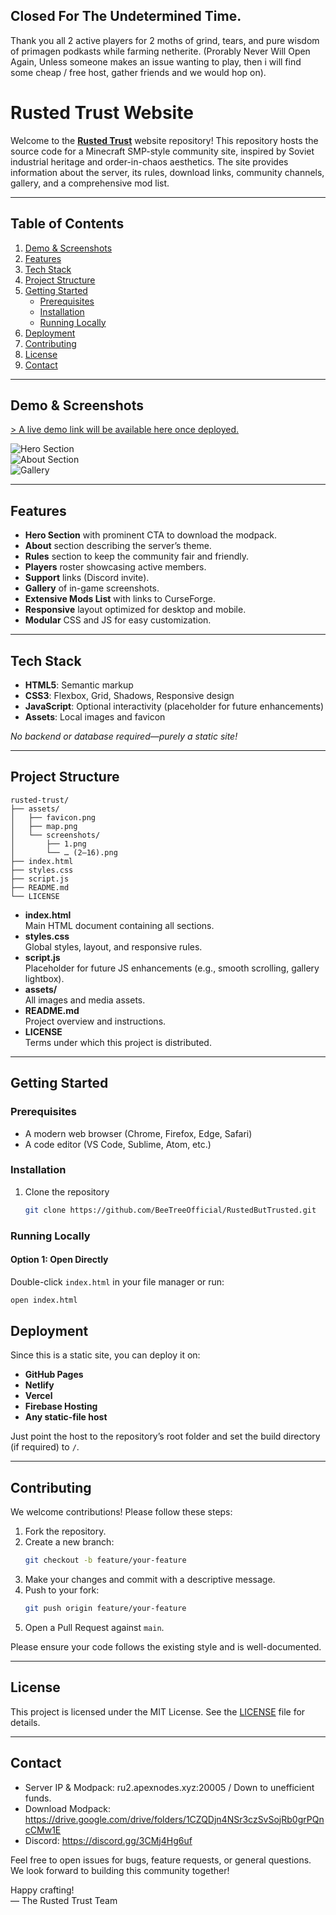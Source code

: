 ## Closed For The Undetermined Time.

Thank you all 2 active players for 2 moths of grind, tears, and pure wisdom of primagen podkasts while farming netherite.
(Prorably Never Will Open Again, Unless someone makes an issue wanting to play, then i will find some cheap / free host, gather friends and we would hop on). 

# Rusted Trust Website

Welcome to the [**Rusted Trust**](https://beetreeofficial.github.io/RustedButTrusted/) website repository! This repository hosts the source code for a Minecraft SMP-style community site, inspired by Soviet industrial heritage and order-in-chaos aesthetics. The site provides information about the server, its rules, download links, community channels, gallery, and a comprehensive mod list.

---

## Table of Contents

1. [Demo & Screenshots](#demo--screenshots)  
2. [Features](#features)  
3. [Tech Stack](#tech-stack)  
4. [Project Structure](#project-structure)  
5. [Getting Started](#getting-started)  
   - [Prerequisites](#prerequisites)  
   - [Installation](#installation)  
   - [Running Locally](#running-locally)  
6. [Deployment](#deployment)  
7. [Contributing](#contributing)  
8. [License](#license)  
9. [Contact](#contact)  

---

## Demo & Screenshots

[> A live demo link will be available here once deployed.](https://beetreeofficial.github.io/RustedButTrusted/)

![Hero Section](assets/screenshots/hero.png)  
![About Section](assets/screenshots/about.png)  
![Gallery](assets/screenshots/gallery.png)

---

## Features

- **Hero Section** with prominent CTA to download the modpack.
- **About** section describing the server’s theme.
- **Rules** section to keep the community fair and friendly.
- **Players** roster showcasing active members.
- **Support** links (Discord invite).
- **Gallery** of in-game screenshots.
- **Extensive Mods List** with links to CurseForge.
- **Responsive** layout optimized for desktop and mobile.
- **Modular** CSS and JS for easy customization.

---

## Tech Stack

- **HTML5**: Semantic markup  
- **CSS3**: Flexbox, Grid, Shadows, Responsive design  
- **JavaScript**: Optional interactivity (placeholder for future enhancements)  
- **Assets**: Local images and favicon  

_No backend or database required—purely a static site!_

---

## Project Structure

```
rusted-trust/
├── assets/
│   ├── favicon.png
│   ├── map.png
│   └── screenshots/
│       ├── 1.png
│       └── … (2–16).png
├── index.html
├── styles.css
├── script.js
├── README.md
└── LICENSE
```

- **index.html**  
  Main HTML document containing all sections.
- **styles.css**  
  Global styles, layout, and responsive rules.
- **script.js**  
  Placeholder for future JS enhancements (e.g., smooth scrolling, gallery lightbox).
- **assets/**  
  All images and media assets.
- **README.md**  
  Project overview and instructions.
- **LICENSE**  
  Terms under which this project is distributed.

---

## Getting Started

### Prerequisites

- A modern web browser (Chrome, Firefox, Edge, Safari)
- A code editor (VS Code, Sublime, Atom, etc.)

### Installation

1. Clone the repository  
   ```bash
   git clone https://github.com/BeeTreeOfficial/RustedButTrusted.git
   ```

### Running Locally

#### Option 1: Open Directly

Double-click `index.html` in your file manager or run:
```bash
open index.html
```

## Deployment

Since this is a static site, you can deploy it on:

- **GitHub Pages**  
- **Netlify**  
- **Vercel**  
- **Firebase Hosting**  
- **Any static-file host**

Just point the host to the repository’s root folder and set the build directory (if required) to `/`.

---

## Contributing

We welcome contributions! Please follow these steps:

1. Fork the repository.  
2. Create a new branch:  
   ```bash
   git checkout -b feature/your-feature
   ```
3. Make your changes and commit with a descriptive message.  
4. Push to your fork:  
   ```bash
   git push origin feature/your-feature
   ```
5. Open a Pull Request against `main`.  

Please ensure your code follows the existing style and is well-documented.

---

## License

This project is licensed under the MIT License. See the [LICENSE](LICENSE) file for details.

---

## Contact

- Server IP & Modpack: ru2.apexnodes.xyz:20005 / Down to unefficient funds.
- Download Modpack:  
  https://drive.google.com/drive/folders/1CZQDjn4NSr3czSvSojRb0grPQncCMw1E  
- Discord: https://discord.gg/3CMj4Hg6uf  

Feel free to open issues for bugs, feature requests, or general questions. We look forward to building this community together!

Happy crafting!  
— The Rusted Trust Team
